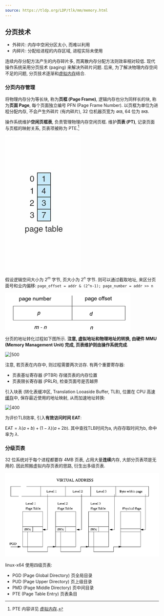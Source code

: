 ```yaml
---
source: https://tldp.org/LDP/tlk/mm/memory.html
---
```


## 分页技术

- 外碎片: 内存中空闲分区太小, 而难以利用
- 内碎片: 分配给进程的内存区域, 进程实际未使用

连续内存分配方法产生的内存碎片多, 而离散内存分配方法则效率相对较低. 现代操作系统采用分页技术 (paging) 来解决外碎片问题. 后来, 为了解决物理内存空间不足的问题, 分页技术逐渐和[虚拟内存](虚拟内存.md)结合.

### 分页内存管理

将物理内存分为等长块, 称为**页框 (Page Frame)**, 逻辑内存也分为同样长的块, 称为**页面 Page**, 每个页面独立编号 PFN (Page Frame Number). 以页框为单位为进程分配内存, 不会产生外碎片 (有内碎片), 32 位机器页宽为 `4KB`, 64 位为 `8KB`.

操作系统维护**空闲页框表**, 负责管理物理内存空闲页框. 维护**页表 (PT)**, 记录页面与页框的映射关系, 页表项被称为 PTE.[^1] 

[^1]: PTE 内容详见 [虚拟内存](虚拟内存.md).

![|100](../../attach/Pasted%20image%2020230620195945.png)

假设逻辑空间大小为 $2^m$ 字节, 页大小为 $2^n$ 字节. 则可以通过截取地址, 来区分页面号和业内偏移: `page_offset = addr & (2^n-1); page_number = addr >> n`

![|300](../../attach/Pasted%20image%2020230620200145.png)

分页的地址转化过程如下图所示. **注意, 虚拟地址和物理地址的转换, 由硬件 MMU (Memory Management Unit) 完成, 页表维护则由操作系统完成**.

![|500](../../attach/操作系统_虚拟地址转换.png)

注意, 若页表在内存中, 则过程需要两次访存. 有两个重要寄存器:
- 页表基址寄存器 (PTBR) 存储页表的内存位置
- 页表限长寄存器 (PRLR), 检查页面号是否越界

引入块表 (转化表缓冲区, Translation Looaside Buffer, TLB), 位置在 CPU 高速[缓存](../../HardWare/缓存.md)中, 保存最近使用的地址映射, 从而加速地址转换:

![|400](../../attach/操作系统_引入TLB的虚拟地址转换.png)

为评价TLB效率, 引入**有效访问时间 EAT**:

$\text{EAT}=\lambda(a+b)+(1-\lambda)(a+2b)$. 其中查找TLB时间为a, 内存存取时间为b, 命中率为 $\lambda$.

### 分级页表

32 位系统对于每个进程都要存 4MB 页表, 占用大量**连续**内存, 大部分页表项是无用的. 因此照搬虚拟内存页表的思路, 衍生出多级页表.

![|450](../../attach/Pasted%20image%2020240507170816.png)

 linux-x64 使用四级页表:
 - PGD (Page Global Directory) 页全局目录
 - PUD (Page Upper Directory) 页上级目录
 - PMD (Page Middle Directory) 页中间目录
 - PTE (Page Table Entry) 页表条目